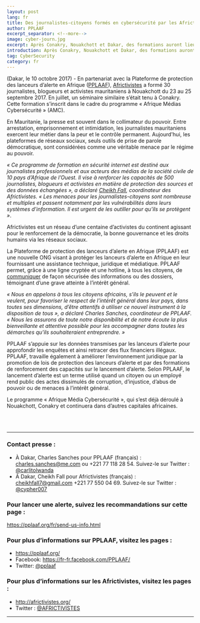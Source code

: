 ```yaml
---
layout: post
lang: fr
title: Des journalistes-citoyens formés en cybersécurité par les Africtivistes et PPLAAF
author: PPLAAF
excerpt_separator: <!--more-->
image: cyber-journ.jpg
excerpt: Après Conakry, Nouakchott et Dakar, des formations auront lieu dans d’autres capitales africaines
introduction: Après Conakry, Nouakchott et Dakar, des formations auront lieu dans d’autres capitales africaines
tag: CyberSecurity
category: fr
---
```

<!-- <img class="img-responsive img-post center-block" src="/assets/images/posts/cyber-journ.jpg"> -->

(Dakar, le 10 octobre 2017) - En partenariat avec la Plateforme de protection des lanceurs d’alerte en Afrique ([PPLAAF](https://pplaaf.org/fr/)), [Africtivistes](http://www.africtivistes.org/) a formé 30 journalistes, blogueurs et activistes mauritaniens à Nouakchott du 23 au 25 septembre 2017. En juillet, un séminaire similaire s’était tenu à Conakry. Cette formation s’inscrit dans le cadre du programme « Afrique Médias Cybersécurité » (AMC). 

En Mauritanie, la presse est souvent dans le collimateur du pouvoir. Entre arrestation, emprisonnement et intimidation, les journalistes mauritaniens exercent leur métier dans la peur et le contrôle permanent. Aujourd'hui, les plateformes de réseaux sociaux, seuls outils de prise de parole démocratique, sont considérées comme une véritable menace par le régime au pouvoir.

_« Ce programme de formation en sécurité internet est destiné aux journalistes professionnels et aux acteurs des médias de la société civile de 10 pays d’Afrique de l’Ouest. Il vise à renforcer les capacités de 500 journalistes, blogueurs et activistes en matière de protection des sources et des données échangées », a déclaré [Cheikh Fall](https://twitter.com/cypher007?lang=fr), coordinateur des Africtivistes. « Les menaces pour les journalistes-citoyens sont nombreuse et multiples et passent notamment par les vulnérabilités dans leurs systèmes d’information. Il est urgent de les outiller pour qu’ils se protègent »_.

Africtivistes est un réseau d’une centaine d’activistes du continent agissant pour le renforcement de la démocratie, la bonne gouvernance et les droits humains via les réseaux sociaux.

La Plateforme de protection des lanceurs d’alerte en Afrique (PPLAAF) est une nouvelle ONG visant à protéger les lanceurs d’alerte en Afrique en leur fournissant une assistance technique, juridique et médiatique. PPLAAF permet, grâce à une ligne cryptée et une hotline, à tous les citoyens, de [communiquer](https://pplaaf.org/fr/send-us-info.html) de façon sécurisée des informations ou des dossiers, témoignant d’une grave atteinte à l’intérêt général. 

_« Nous en appelons à tous les citoyens africains, s’ils le peuvent et le veulent, pour favoriser le respect de l’intérêt général dans leur pays, dans toutes ses dimensions, d’être attentifs à utiliser ce nouvel instrument à la disposition de tous », a déclaré Charles Sanches, coordinateur de PPLAAF. « Nous les assurons de toute notre disponibilité et de notre écoute la plus bienveillante et attentive possible pour les accompagner dans toutes les démarches qu’ils souhaiteraient entreprendre. »_

PPLAAF s’appuie sur les données transmises par les lanceurs d’alerte pour approfondir les enquêtes et ainsi retracer des flux financiers illégaux. PPLAAF, travaille également à améliorer l’environnement juridique par la promotion de lois de protection des lanceurs d’alerte et par des formations de renforcement des capacités sur le lancement d’alerte. Selon PPLAAF, le lancement d’alerte est un terme utilisé quand un citoyen ou un employé rend public des actes dissimulés de corruption, d’injustice, d’abus de pouvoir ou de menaces à l’intérêt général.

Le programme « Afrique Média Cybersécurité », qui s’est déjà déroulé à Nouakchott, Conakry et continuera dans d’autres capitales africaines.


<br>
<br>

------

### Contact presse : 
- À Dakar, Charles Sanches pour PPLAAF (français) : [charles.sanches@me.com](mailto:charles.sanches@me.com) ou +221 77 118 28 54. Suivez-le sur Twitter : [@carlitolwanda](https://twitter.com/carlitolwanda?lang=fr)
- À Dakar, Cheikh Fall pour Africtivistes (français) : [cheikhfall7@gmail.com](mailto:cheikhfall7@gmail.com) +221 77 550 04 69. Suivez-le sur Twitter : [@cypher007](https://twitter.com/cypher007?lang=fr)

### Pour lancer une alerte, suivez les recommandations sur cette page :
<https://pplaaf.org/fr/send-us-info.html>

### Pour plus d’informations sur PPLAAF, visitez les pages :
- <https://pplaaf.org/>
- Facebook: <https://fr-fr.facebook.com/PPLAAF/>
- Twitter: [@pplaaf](https://twitter.com/pplaaf)

### Pour plus d’informations sur les Africtivistes, visitez les pages :
- <http://africtivistes.org/>
- Twitter : [@AFRICTIVISTES](https://twitter.com/AFRICTIVISTES?lang=fr)


--------------
